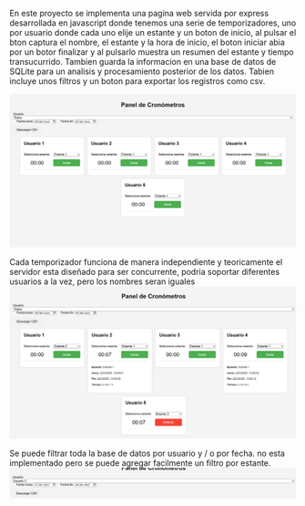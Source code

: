 En este proyecto se implementa una pagina web servida por express desarrollada en javascript donde tenemos una serie de temporizadores, uno por usuario donde cada uno elije un estante y un boton de inicio, al pulsar el bton captura el nombre, el estante y la hora de inicio, el boton iniciar abia por un botor finalizar y al pulsarlo muestra un resumen del estante y tiempo transucurrido. Tambien guarda la informacion en una base de datos de SQLite para un analisis y procesamiento posterior de los datos. Tabien incluye unos filtros y un boton para exportar los registros como csv.

![Pantalla inicial](Captura%20de%20pantalla%202025-09-22%20130900.png)

Cada temporizador funciona de manera independiente y teoricamente el servidor esta diseñado para ser concurrente, podria soportar diferentes usuarios a la vez, pero los nombres seran iguales
![Temporizadores funcionando](Captura%20de%20pantalla%202025-09-22%20130919.png)

Se puede filtrar toda la base de datos por usuario y / o por fecha. no esta implementado pero se puede agregar facilmente un filtro por estante.
![Detalle descarga csv](Captura%20de%20pantalla%202025-09-22%20130935.png)
